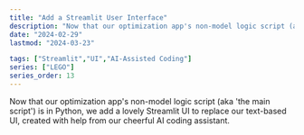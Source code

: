 ```yaml
---
title: "Add a Streamlit User Interface"
description: "Now that our optimization app's non-model logic script (aka 'the main script') is in Python, we add a lovely Streamlit UI based on our text-based UI, created with some help from our cheerful AI coding assistant."
date: "2024-02-29"
lastmod: "2024-03-23"

tags: ["Streamlit","UI","AI-Assisted Coding"]
series: ["LEGO"]
series_order: 13
---
```


Now that our optimization app's non-model logic script (aka 'the main script') is in Python, we add a lovely Streamlit UI to replace our text-based UI, created with help from our cheerful AI coding assistant.
